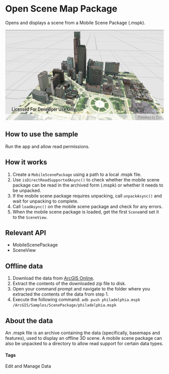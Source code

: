 # Open Scene Map Package

Opens and displays a scene from a Mobile Scene Package (.mspk).

![Open Mobile Scene Package App](open-mobile-scene-package.png)

## How to use the sample

Run the app and allow read permissions.

## How it works

1. Create a `MobileScenePackage` using a path to a local .mspk file.
1. Use `isDirectReadSupportedAsync()` to check whether the mobile scene package can be read in the archived form (.mspk) or whether it needs to be unpacked.
1. If the mobile scene package requires unpacking, call `unpackAsync()` and wait for unpacking to complete.
1. Call `loadAsync()` on the mobile scene package and check for any errors.
1. When the mobile scene package is loaded, get the first `Scene`and set it to the `SceneView`.

## Relevant API

* MobileScenePackage
* SceneView

## Offline data
1. Download the data from [ArcGIS Online](https://www.arcgis.com/home/item.html?id=7dd2f97bb007466ea939160d0de96a9d).
1. Extract the contents of the downloaded zip file to disk.
1. Open your command prompt and navigate to the folder where you extracted the contents of the data from step 1.
1. Execute the following command:
`adb push philadelphia.mspk /ArcGIS/Samples/ScenePackage/philadelphia.mspk`

## About the data

An .mspk file is an archive containing the data (specifically, basemaps and features), used to display an offline 3D scene. A mobile scene package can also be unpacked to a directory to allow read support for certain data types.

#### Tags
Edit and Manage Data
